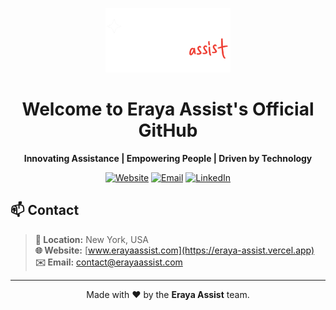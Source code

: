 <p align="center">
  <img src="./voa-logo.png" width="200" alt="Eraya Assist Logo" />
</p>

<h1 align="center">Welcome to Eraya Assist's Official GitHub</h1>

<p align="center">
  <b>Innovating Assistance | Empowering People | Driven by Technology</b>
</p>

<p align="center">
  <a href="https://eraya-assist.vercel.app"><img src="https://img.shields.io/badge/Visit-Our%20Website-blue?style=for-the-badge" alt="Website" /></a>
  <a href="mailto:contact@erayaassist.com"><img src="https://img.shields.io/badge/Contact-Us-green?style=for-the-badge" alt="Email" /></a>
  <a href="https://www.linkedin.com/company/erayaassist/"><img src="https://img.shields.io/badge/LinkedIn-Eraya%20Assist-blue?logo=linkedin&style=for-the-badge" alt="LinkedIn" /></a>
</p>

## 📫 Contact

> **📍 Location:** New York, USA  
> **🌐 Website:** [www.erayaassist.com](https://eraya-assist.vercel.app)  
> **✉️ Email:** [contact@erayaassist.com](mailto:contact@erayaassist.com)

---

<p align="center">
  Made with ❤️ by the <b>Eraya Assist</b> team.
</p>

